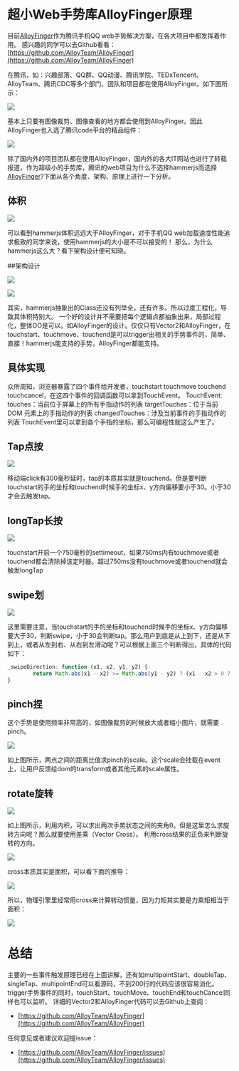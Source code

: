# 超小Web手势库AlloyFinger原理

目前[AlloyFinger](https://github.com/AlloyTeam/AlloyFinger)作为腾讯手机QQ web手势解决方案，在各大项目中都发挥着作用。
感兴趣的同学可以去Github看看：[https://github.com/AlloyTeam/AlloyFinger](https://github.com/AlloyTeam/AlloyFinger)

在腾讯，如：兴趣部落、QQ群、QQ动漫、腾讯学院、TEDxTencent、 AlloyTeam、腾讯CDC等多个部门、团队和项目都在使用AlloyFinger。如下图所示：

![](http://images2015.cnblogs.com/blog/105416/201611/105416-20161111095753405-852368951.png)


基本上只要有图像裁剪、图像查看的地方都会使用到AlloyFinger。因此AlloyFinger也入选了腾讯code平台的精品组件：


![](http://images2015.cnblogs.com/blog/105416/201611/105416-20161111095828124-1504358796.png)



除了国内外的项目团队都在使用AlloyFinger，国内外的各大IT网站也进行了转载报道，作为超级小的手势库，腾讯的web项目为什么不选择hammerjs而选择[AlloyFinger](https://github.com/AlloyTeam/AlloyFinger)?下面从各个角度、架构、原理上进行一下分析。

## 体积

![](http://images2015.cnblogs.com/blog/105416/201611/105416-20161111095834749-1098555058.png)


可以看到hammerjs体积远远大于AlloyFinger，对于手机QQ web加载速度性能追求极致的同学来说，使用hammerjs的大小是不可以接受的！
那么，为什么hammerjs这么大？看下架构设计便可知晓。

##架构设计

![](http://images2015.cnblogs.com/blog/105416/201611/105416-20161111095852327-1033161544.png)

![](http://images2015.cnblogs.com/blog/105416/201611/105416-20161111095857280-1590883491.png)


其实，hammerjs抽象出的Class还没有列举全，还有许多。所以过度工程化，导致其体积特别大。
一个好的设计并不需要把每个逻辑点都抽象出来，局部过程化，整体OO是可以。如AlloyFinger的设计。仅仅只有Vector2和AlloyFinger，在touchstart、touchmove、touchend是可以trigger出相关的手势事件的，简单、直接！hammerjs能支持的手势，AlloyFinger都能支持。

## 具体实现
众所周知，浏览器暴露了四个事件给开发者，touchstart touchmove touchend touchcancel，在这四个事件的回调函数可以拿到TouchEvent。
TouchEvent:
touches：当前位于屏幕上的所有手指动作的列表
targetTouches：位于当前 DOM 元素上的手指动作的列表
changedTouches：涉及当前事件的手指动作的列表
TouchEvent里可以拿到各个手指的坐标，那么可编程性就这么产生了。

## Tap点按

![](http://images2015.cnblogs.com/blog/105416/201611/105416-20161111095906045-733957741.png)


移动端click有300毫秒延时，tap的本质其实就是touchend。但是要判断touchstart的手的坐标和touchend时候手的坐标x、y方向偏移要小于30。小于30才会去触发tap。

## longTap长按

![](http://images2015.cnblogs.com/blog/105416/201611/105416-20161111095918014-817827393.png)

touchstart开启一个750毫秒的settimeout，如果750ms内有touchmove或者touchend都会清除掉该定时器。超过750ms没有touchmove或者touchend就会触发longTap

## swipe划

![](http://images2015.cnblogs.com/blog/105416/201611/105416-20161111095922889-1492134948.png)


这里需要注意，当touchstart的手的坐标和touchend时候手的坐标x、y方向偏移要大于30，判断swipe，小于30会判断tap。那么用户到底是从上到下，还是从下到上，或者从左到右、从右到左滑动呢？可以根据上面三个判断得出，具体的代码如下：
```js
_swipeDirection: function (x1, x2, y1, y2) {
        return Math.abs(x1 - x2) >= Math.abs(y1 - y2) ? (x1 - x2 > 0 ? 'Left' : 'Right') : (y1 - y2 > 0 ? 'Up' : 'Down')
}
```

## pinch捏
这个手势是使用频率非常高的，如图像裁剪的时候放大或者缩小图片，就需要pinch。

![](http://images2015.cnblogs.com/blog/105416/201611/105416-20161111095941233-1102331240.png)


如上图所示，两点之间的距离比值求pinch的scale。这个scale会挂载在event上，让用户反馈给dom的transform或者其他元素的scale属性。

## rotate旋转

![](http://images2015.cnblogs.com/blog/105416/201611/105416-20161111095946795-1685550144.png)


如上图所示，利用内积，可以求出两次手势状态之间的夹角θ。但是这里怎么求旋转方向呢？那么就要使用差乘（Vector Cross）。
利用cross结果的正负来判断旋转的方向。

![](http://images2015.cnblogs.com/blog/105416/201611/105416-20161111100002889-1355904474.png)


cross本质其实是面积，可以看下面的推导：

![](http://images2015.cnblogs.com/blog/105416/201611/105416-20161111100020467-1719129808.png)


所以，物理引擎里经常用cross来计算转动惯量，因为力矩其实要是力乘矩相当于面积：

![](http://images2015.cnblogs.com/blog/105416/201611/105416-20161111100026124-2061653823.png)


# 总结

主要的一些事件触发原理已经在上面讲解，还有如multipointStart、doubleTap、singleTap、multipointEnd可以看源码，不到200行的代码应该很容易消化。trigger手势事件的同时，touchStart、touchMove、touchEnd和touchCancel同样也可以监听。
详细的Vector2和AlloyFinger代码可以去Github上查阅：

* [https://github.com/AlloyTeam/AlloyFinger](https://github.com/AlloyTeam/AlloyFinger)

任何意见或者建议欢迎提issue：

* [https://github.com/AlloyTeam/AlloyFinger/issues](https://github.com/AlloyTeam/AlloyFinger/issues)
